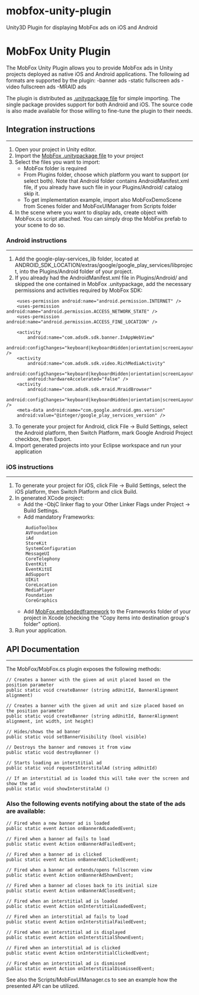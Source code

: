 mobfox-unity-plugin
===================

Unity3D Plugin for displaying MobFox ads on iOS and Android

# MobFox Unity Plugin

The MobFox Unity Plugin allows you to provide MobFox ads in Unity projects deployed as native iOS and Android applications. The following ad formats are supported by the plugin:
-banner ads
-static fullscreen ads
-video fullscreen ads
-MRAID ads

The plugin is distributed as [.unitypackage file](https://github.com/mobfox/mobfox-unity-plugin/blob/master/MobFox_Unity.unitypackage?raw=true) for simple importing. The single package provides support for both Android and iOS.
The source code is also made available for those willing to fine-tune the plugin to their needs.

## Integration instructions
---
1. Open your project in Unity editor.
2. Import the [MobFox .unitypackage file](https://github.com/mobfox/mobfox-unity-plugin/blob/master/MobFox_Unity.unitypackage?raw=true) to your project
3. Select the files you want to import:
	- MobFox folder is required
	- From Plugins folder, choose which platform you want to support (or select both). Note that Android folder contains AndroidManifest.xml file, if you already have such file in your Plugins/Android/ catalog skip it.
	- To get implementation example, import also MobFoxDemoScene from Scenes folder and MobFoxUIManager from Scripts folder
4. In the scene where you want to display ads, create object with MobFox.cs script attached. You can simply drop the MobFox prefab to your scene to do so.

### Android instructions
---
1. Add the google-play-services_lib folder, located at ANDROID_SDK_LOCATION/extras/google/google_play_services/libproject, into the Plugins/Android folder of your project.
2. If you already had the AndroidManifest.xml file in Plugins/Android/ and skipped the one contained in MobFox .unitypackage, add the necessary permissions and activities required by MobFox SDK:
```
	<uses-permission android:name="android.permission.INTERNET" />
	<uses-permission android:name="android.permission.ACCESS_NETWORK_STATE" />
	<uses-permission android:name="android.permission.ACCESS_FINE_LOCATION" />
																			
	<activity
		android:name="com.adsdk.sdk.banner.InAppWebView"
		android:configChanges="keyboard|keyboardHidden|orientation|screenLayout|uiMode|screenSize|smallestScreenSize" />
	<activity
		android:name="com.adsdk.sdk.video.RichMediaActivity"
		android:configChanges="keyboard|keyboardHidden|orientation|screenLayout|uiMode|screenSize|smallestScreenSize"	
		android:hardwareAccelerated="false" />
	<activity		
		android:name="com.adsdk.sdk.mraid.MraidBrowser"
		android:configChanges="keyboard|keyboardHidden|orientation|screenLayout|uiMode|screenSize|smallestScreenSize" />
	<meta-data android:name="com.google.android.gms.version"
	android:value="@integer/google_play_services_version" /> 
```
3. To generate your project for Android, click File -> Build Settings, select the Android platform, then Switch Platform, mark Google Android Project checkbox, then Export. 
4. Import generated projects into your Eclipse workspace and run your application

### iOS instructions
---
1. To generate your project for iOS, click File -> Build Settings, select the iOS platform, then Switch Platform and click Build.
2. In generated XCode project:
	- Add the -ObjC linker flag to your Other Linker Flags under Project -> Build Settings.
	- Add mandatory Frameworks:
	```
		AudioToolbox
		AVFoundation
		iAd
		StoreKit
		SystemConfiguration
		MessageUI
		CoreTelephony
		EventKit
		EventKitUI
		AdSupport
		UIKit
		CoreLocation
		MediaPlayer
		Foundation
		CoreGraphics
	```
	- Add [MobFox.embeddedframework](https://github.com/mobfox/mobfox-unity-plugin/blob/master/MobFox.embeddedframework.zip?raw=true) to the Frameworks folder of your project in Xcode (checking the  "Copy items into destination group's folder" option).
3. Run your application.

## API Documentation
---
The MobFox/MobFox.cs plugin exposes the following methods:
```
// Creates a banner with the given ad unit placed based on the position parameter
public static void createBanner (string adUnitId, BannerAlignment alignment)

// Creates a banner with the given ad unit and size placed based on the position parameter
public static void createBanner (string adUnitId, BannerAlignment alignment, int width, int height)

// Hides/shows the ad banner
public static void setBannerVisibility (bool visible)

// Destroys the banner and removes it from view
public static void destroyBanner ()

// Starts loading an interstitial ad
public static void requestInterstitalAd (string adUnitId)

// If an interstitial ad is loaded this will take over the screen and show the ad
public static void showInterstitalAd ()
```

### Also the following events notifying about the state of the ads are available:
```
// Fired when a new banner ad is loaded
public static event Action onBannerAdLoadedEvent;

// Fired when a banner ad fails to load
public static event Action onBannerAdFailedEvent;

// Fired when a banner ad is clicked
public static event Action onBannerAdClickedEvent;

// Fired when a banner ad extends/opens fullscreen view
public static event Action onBannerAdShownEvent;

// Fired when a banner ad closes back to its initial size
public static event Action onBannerAdClosedEvent;

// Fired when an interstitial ad is loaded
public static event Action onInterstitialLoadedEvent;

// Fired when an interstitial ad fails to load
public static event Action onInterstitialFailedEvent;

// Fired when an interstitial ad is displayed
public static event Action onInterstitialShownEvent;

// Fired when an interstitial ad is clicked
public static event Action onInterstitialClickedEvent;

// Fired when an interstitial ad is dismissed
public static event Action onInterstitialDismissedEvent;
```

See also the Scripts/MobFoxUIManager.cs to see an example how the presented API can be utilized.
